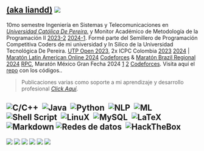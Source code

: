 ## [(aka liandd)](https://liandd.github.io) ![](https://komarev.com/ghpvc/?username=liandd&color=D445C5)

10mo semestre Ingeniería en Sistemas y Telecomunicaciones en *[Universidad Católica De Pereira.](https://ucp.edu.co)* y Monitor Académico de Metodología de la Programación II [2023-2](https://github.com/liandd/liandd/blob/main/Constancia%20Monitoria%20Acad%C3%A9mica-%20Juan%20David%20Garc%C3%ADa%20Acevedo%202023-2.pdf) [2024-1](https://github.com/liandd/liandd/blob/main/Constancia%20Monitoria%20Acad%C3%A9mica-%20Juan%20David%20Garc%C3%ADa%20Acevedo%20(1).pdf). Formé parte del Semillero de Programación Competitiva Coders de mi universidad y In Silico de la Universidad Tecnológica De Pereira. [UTP Open 2023](https://www.ucp.edu.co/noticias/semillero-coders-obtiene-primer-puesto-en-utp-open-2023/), 2x ICPC Colombia [2023](https://www.ucp.edu.co/noticias/semillero-coders-participa-en-la-xxxviii-maraton-nacional-de-programacion/) [2024](https://www.ucp.edu.co/noticias/los-programas-ist-y-tds-participan-en-la-xxxvii-maraton-nacional-de-programacion/) | [Maratón Latin American Online 2024](https://www.linkedin.com/in/juan-garciaa2/overlay/experience/2117259900/multiple-media-viewer/?profileId=ACoAAEB7hMABGC3CrdED__eZN_PQHi-THgLMmbY&treasuryMediaId=1746409875544) [Codeforces](https://codeforces.com/gym/105053) & [Maratón Brazil Regional 2024](https://codeforces.com/gym/105327) [RPC](https://redprogramacioncompetitiva.com), Maratón México Gran Fecha 2024 [1](https://codeforces.com/gym/105164) [2](https://codeforces.com/gym/105216) [Codeforces](https://codeforces.com/profile/liandd). Visita aquí el [repo](https://github.com/liandd/ProgramacionCompetitiva_2020_2024) con los códigos..

> Publicaciones varias como soporte a mi aprendizaje y desarrollo profesional *[Click Aquí](https://liandd.github.io/portafolio)*. 

![C/C++](https://img.shields.io/badge/-c++-0020DB?logo=cplusplus&logoColor=black&style=for-the-badge)&nbsp;
![Java](https://img.shields.io/badge/Java-000B74?logo=java&logoColor=black&style=for-the-badge)&nbsp;
![Python](https://img.shields.io/badge/Python-383878?style=for-the-badge&logo=python&logoColor=black)&nbsp;
![NLP](https://img.shields.io/badge/NLP-00094E?style=for-the-badge&logo=python&logoColor=black)&nbsp;
![ML](https://img.shields.io/badge/ML-121011?style=for-the-badge&logo=python&logoColor=white)&nbsp;
![Shell Script](https://img.shields.io/badge/Shell_Script-121011?style=for-the-badge&logo=gnu-bash&logoColor=white)&nbsp;
![LinuX](https://img.shields.io/badge/LINUX-00000F?style=for-the-badge&logo=linux&logoColor=white)&nbsp;
![MySQL](https://img.shields.io/badge/MySQL-00000F?style=for-the-badge&logo=mysql&logoColor=white)&nbsp;
![LaTeX](https://img.shields.io/badge/latex-0C77EB.svg?style=for-the-badge&logo=latex&logoColor=black)&nbsp;
![Markdown](https://img.shields.io/badge/markdown-%23000000.svg?style=for-the-badge&logo=markdown&logoColor=white)
![Redes de datos](https://img.shields.io/badge/Networking-0C77EB.svg?style=for-the-badge&logo=World&logoColor=black)&nbsp;
![HackTheBox](https://img.shields.io/badge/HackTheBox-%23000000.svg?style=for-the-badge&logo=World&logoColor=white)
---
<p align = "center">
  
[<img src = "https://img.shields.io/badge/website-%23.svg?&style=for-the-badge&logo=www&logoColor=white%22&color=black" />](https://liandd.github.io)
[<img src = "https://img.shields.io/badge/twitter-%231DA1F2.svg?&style=for-the-badge&logo=twitter&logoColor=white&color=black">](https://x.com/lianndd_) 
[<img src = "https://img.shields.io/badge/linkedin-%2312100E.svg?&style=for-the-badge&logo=linkedin&logoColor=white&color=black" />](https://www.linkedin.com/in/juan-garciaa2/)
[<img src = "https://img.shields.io/badge/youtube-%231DA1F2.svg?&style=for-the-badge&logo=youtube&logoColor=white&color=black">](https://www.youtube.com/@liandd) 
[<img src = "https://img.shields.io/badge/Hack The Box-%23.svg?&style=for-the-badge&logo=www&logoColor=white%22&color=black" />](https://app.hackthebox.com/profile/1098514)
[<img src = "https://img.shields.io/badge/Hoja_de_Vida-%23.svg?&style=for-the-badge&logo=www&logoColor=white%22&color=black" />](https://github.com/liandd/liandd/blob/main/Juan%20david%20garcia%20acevedo.pdf)
</p>
  

<!--**liandd/liandd** is a ✨ _special_ ✨ repository because its `README.md` (this file) appears on your GitHub profile.
